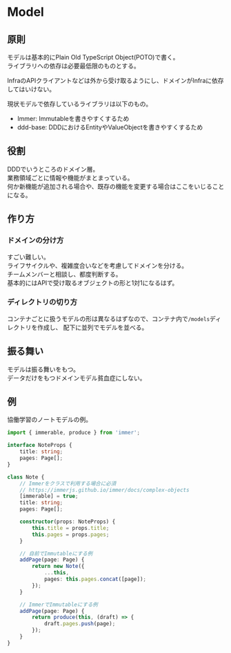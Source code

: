 # Model

## 原則

モデルは基本的にPlain Old TypeScript Object(POTO)で書く。  
ライブラリへの依存は必要最低限のものとする。  

InfraのAPIクライアントなどは外から受け取るようにし、ドメインがInfraに依存してはいけない。

現状モデルで依存しているライブラリは以下のもの。

- Immer: Immutableを書きやすくするため
- ddd-base: DDDにおけるEntityやValueObjectを書きやすくするため

## 役割

DDDでいうところのドメイン層。  
業務領域ごとに情報や機能がまとまっている。  
何か新機能が追加される場合や、既存の機能を変更する場合はここをいじることになる。  

## 作り方

### ドメインの分け方

すごい難しい。  
ライフサイクルや、複雑度合いなどを考慮してドメインを分ける。  
チームメンバーと相談し、都度判断する。  
基本的にはAPIで受け取るオブジェクトの形と1対1になるはず。  

### ディレクトリの切り方

コンテナごとに扱うモデルの形は異なるはずなので、コンテナ内で`/models`ディレクトリを作成し、
配下に並列でモデルを並べる。

## 振る舞い

モデルは振る舞いをもつ。  
データだけをもつドメインモデル貧血症にしない。  

## 例

協働学習のノートモデルの例。  

```ts
import { immerable, produce } from 'immer';

interface NoteProps {
    title: string;
    pages: Page[];
}

class Note {
    // Immerをクラスで利用する場合に必須
    // https://immerjs.github.io/immer/docs/complex-objects
    [immerable] = true;
    title: string;
    pages: Page[];

    constructor(props: NoteProps) {
        this.title = props.title;
        this.pages = props.pages;
    }

    // 自前でImmutableにする例
    addPage(page: Page) {
        return new Note({
            ...this,
            pages: this.pages.concat([page]);
        });
    }

    // ImmerでImmutableにする例
    addPage(page: Page) {
        return produce(this, (draft) => {
            draft.pages.push(page);
        });
    }
}
```
